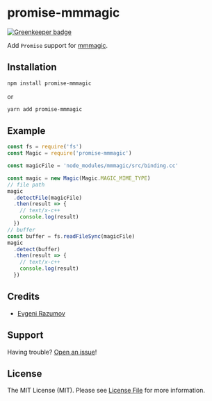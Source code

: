 # promise-mmmagic

[![Greenkeeper badge](https://badges.greenkeeper.io/enniel/promise-mmmagic.svg)](https://greenkeeper.io/)

Add `Promise` support for [mmmagic](https://github.com/mscdex/mmmagic).

## Installation

```sh
npm install promise-mmmagic
```
or

```sh
yarn add promise-mmmagic
```

## Example

```js
const fs = require('fs')
const Magic = require('promise-mmmagic')

const magicFile = 'node_modules/mmmagic/src/binding.cc'

const magic = new Magic(Magic.MAGIC_MIME_TYPE)
// file path
magic
  .detectFile(magicFile)
  .then(result => {
    // text/x-c++
    console.log(result)
  })
// buffer
const buffer = fs.readFileSync(magicFile)
magic
  .detect(buffer)
  .then(result => {
    // text/x-c++
    console.log(result)
  })
```

## Credits

- [Evgeni Razumov](https://github.com/enniel)

## Support

Having trouble? [Open an issue](https://github.com/enniel/promise-mmmagic/issues/new)!

## License

The MIT License (MIT). Please see [License File](LICENSE) for more information.
